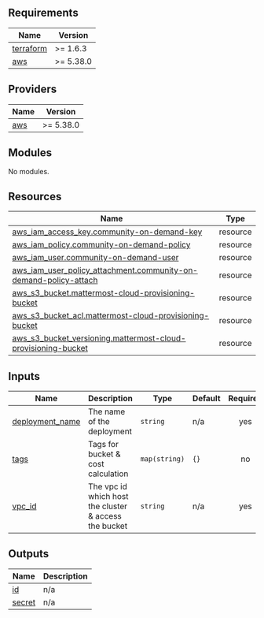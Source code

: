 <!-- BEGIN_TF_DOCS -->
## Requirements

| Name | Version |
|------|---------|
| <a name="requirement_terraform"></a> [terraform](#requirement\_terraform) | >= 1.6.3 |
| <a name="requirement_aws"></a> [aws](#requirement\_aws) | >= 5.38.0 |

## Providers

| Name | Version |
|------|---------|
| <a name="provider_aws"></a> [aws](#provider\_aws) | >= 5.38.0 |

## Modules

No modules.

## Resources

| Name | Type |
|------|------|
| [aws_iam_access_key.community-on-demand-key](https://registry.terraform.io/providers/hashicorp/aws/latest/docs/resources/iam_access_key) | resource |
| [aws_iam_policy.community-on-demand-policy](https://registry.terraform.io/providers/hashicorp/aws/latest/docs/resources/iam_policy) | resource |
| [aws_iam_user.community-on-demand-user](https://registry.terraform.io/providers/hashicorp/aws/latest/docs/resources/iam_user) | resource |
| [aws_iam_user_policy_attachment.community-on-demand-policy-attach](https://registry.terraform.io/providers/hashicorp/aws/latest/docs/resources/iam_user_policy_attachment) | resource |
| [aws_s3_bucket.mattermost-cloud-provisioning-bucket](https://registry.terraform.io/providers/hashicorp/aws/latest/docs/resources/s3_bucket) | resource |
| [aws_s3_bucket_acl.mattermost-cloud-provisioning-bucket](https://registry.terraform.io/providers/hashicorp/aws/latest/docs/resources/s3_bucket_acl) | resource |
| [aws_s3_bucket_versioning.mattermost-cloud-provisioning-bucket](https://registry.terraform.io/providers/hashicorp/aws/latest/docs/resources/s3_bucket_versioning) | resource |

## Inputs

| Name | Description | Type | Default | Required |
|------|-------------|------|---------|:--------:|
| <a name="input_deployment_name"></a> [deployment\_name](#input\_deployment\_name) | The name of the deployment | `string` | n/a | yes |
| <a name="input_tags"></a> [tags](#input\_tags) | Tags for bucket & cost calculation | `map(string)` | `{}` | no |
| <a name="input_vpc_id"></a> [vpc\_id](#input\_vpc\_id) | The vpc id which host the cluster & access the bucket | `string` | n/a | yes |

## Outputs

| Name | Description |
|------|-------------|
| <a name="output_id"></a> [id](#output\_id) | n/a |
| <a name="output_secret"></a> [secret](#output\_secret) | n/a |
<!-- END_TF_DOCS -->
